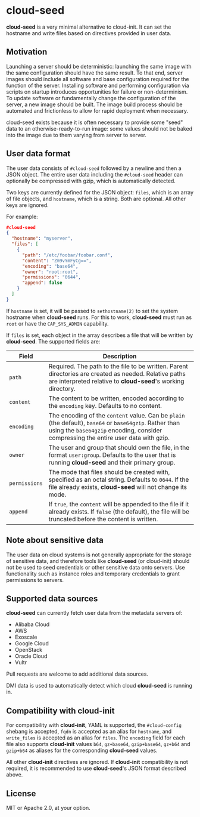 # cloud-seed

**cloud-seed** is a very minimal alternative to cloud-init. It can set the hostname and write files based on directives provided in user data.

## Motivation

Launching a server should be deterministic: launching the same image with the same configuration should have the same result. To that end, server images should include all software and base configuration required for the function of the server. Installing software and performing configuration via scripts on startup introduces opportunities for failure or non-determinism. To update software or fundamentally change the configuration of the server, a new image should be built. The image build process should be automated and frictionless to allow for rapid deployment when necessary.

cloud-seed exists because it is often necessary to provide some "seed" data to an otherwise-ready-to-run image: some values should not be baked into the image due to them varying from server to server.

## User data format

The user data consists of `#cloud-seed` followed by a newline and then a JSON object. The entire user data including the `#cloud-seed` header can optionally be compressed with gzip, which is automatically detected.

Two keys are currently defined for the JSON object: `files`, which is an array of file objects, and `hostname`, which is a string. Both are optional. All other keys are ignored.

For example:

```json
#cloud-seed
{
  "hostname": "myserver",
  "files": [
    {
      "path": "/etc/foobar/foobar.conf",
      "content": "Zm9vYmFyCg==",
      "encoding": "base64",
      "owner": "root:root",
      "permissions": "0644",
      "append": false
    }
  ]
}
```

If `hostname` is set, it will be passed to `sethostname(2)` to set the system hostname when **cloud-seed** runs. For this to work, **cloud-seed** must run as `root` or have the `CAP_SYS_ADMIN` capability.

If `files` is set, each object in the array describes a file that will be written by **cloud-seed**. The supported fields are:

| Field | Description |
| --- | --- |
| `path` | Required. The path to the file to be written. Parent directories are created as needed. Relative paths are interpreted relative to **cloud-seed**'s working directory. |
| `content` | The content to be written, encoded according to the `encoding` key. Defaults to no content. |
| `encoding` | The encoding of the `content` value. Can be `plain` (the default), `base64` or `base64gzip`. Rather than using the `base64gzip` encoding, consider compressing the entire user data with gzip. |
| `owner` | The user and group that should own the file, in the format `user:group`. Defaults to the user that is running **cloud-seed** and their primary group. |
| `permissions` | The mode that files should be created with, specified as an octal string. Defaults to `0644`. If the file already exists, **cloud-seed** will not change its mode. |
| `append` | If `true`, the `content` will be appended to the file if it already exists. If `false` (the default), the file will be truncated before the content is written. |

## Note about sensitive data

The user data on cloud systems is not generally appropriate for the storage of sensitive data, and therefore tools like **cloud-seed** (or cloud-init) should not be used to seed credentials or other sensitive data onto servers. Use functionality such as instance roles and temporary credentials to grant permissions to servers.

## Supported data sources

**cloud-seed** can currently fetch user data from the metadata servers of:

* Alibaba Cloud
* AWS
* Exoscale
* Google Cloud
* OpenStack
* Oracle Cloud
* Vultr

Pull requests are welcome to add additional data sources.

DMI data is used to automatically detect which cloud **cloud-seed** is running in.

## Compatibility with cloud-init

For compatibility with **cloud-init**, YAML is supported, the `#cloud-config` shebang is accepted, `fqdn` is accepted as an alias for `hostname`, and `write_files` is accepted as an alias for `files`. The `encoding` field for each file also supports **cloud-init** values `b64`, `gz+base64`, `gzip+base64`, `gz+b64` and `gzip+b64` as aliases for the corresponding **cloud-seed** values.

All other **cloud-init** directives are ignored. If **cloud-init** compatibility is not required, it is recommended to use **cloud-seed**'s JSON format described above.

## License

MIT or Apache 2.0, at your option.
